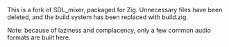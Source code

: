 This is a fork of SDL_mixer, packaged for Zig. Unnecessary files have been deleted, and the build system has been replaced with build.zig.

Note: because of laziness and complacency, only a few common audio formats are built here.